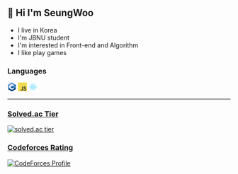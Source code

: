 ## 👋 Hi I'm SeungWoo
- I live in Korea
- I'm JBNU student
- I'm interested in Front-end and Algorithm
- I like play games

### Languages
<code><img height="20" src="https://raw.githubusercontent.com/github/explore/80688e429a7d4ef2fca1e82350fe8e3517d3494d/topics/cpp/cpp.png"></code>
<code><img height="20" src="https://raw.githubusercontent.com/github/explore/80688e429a7d4ef2fca1e82350fe8e3517d3494d/topics/javascript/javascript.png"></code>
<code><img height="20" src="https://raw.githubusercontent.com/github/explore/80688e429a7d4ef2fca1e82350fe8e3517d3494d/topics/react/react.png"></code>

---
### [Solved.ac Tier](https://solved.ac)   
[![solved.ac tier](http://mazassumnida.wtf/api/v2/generate_badge?boj=kangsw1025)](https://solved.ac/kangsw1025)   
### [Codeforces Rating](https://codeforces.com)   
[![CodeForces Profile](https://cf.leed.at?id=Tamyu)](https://codeforces.com/profile/Tamyu)


<!--
**kangsw1025/kangsw1025** is a ✨ _special_ ✨ repository because its `README.md` (this file) appears on your GitHub profile.

Here are some ideas to get you started:

- 🔭 I’m currently working on ...
- 🌱 I’m currently learning ...
- 👯 I’m looking to collaborate on ...
- 🤔 I’m looking for help with ...
- 💬 Ask me about ...
- 📫 How to reach me: ...
- 😄 Pronouns: ...
- ⚡ Fun fact: ...
-->
